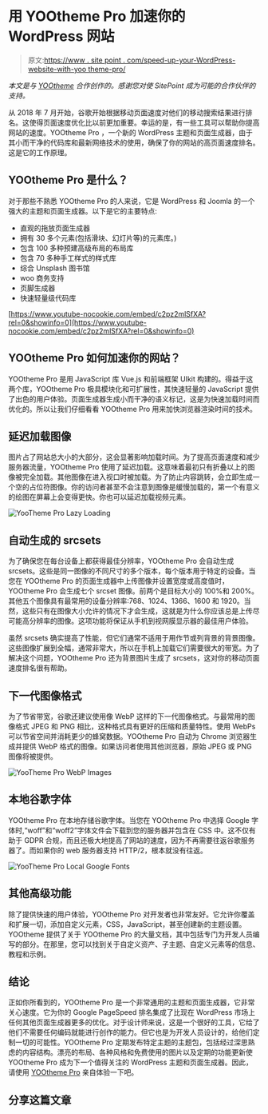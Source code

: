 # 用 YOOtheme Pro 加速你的 WordPress 网站

> 原文:[https://www . site point . com/speed-up-your-WordPress-website-with-yoo theme-pro/](https://www.sitepoint.com/speed-up-your-wordpress-website-with-yootheme-pro/)

*本文是与 [YOOtheme](https://yootheme.com) 合作创作的。感谢您对使 SitePoint 成为可能的合作伙伴的支持。*

从 2018 年 7 月开始，谷歌开始根据移动页面速度对他们的移动搜索结果进行排名。这使得页面速度优化比以前更加重要。幸运的是，有一些工具可以帮助你提高网站的速度。YOOtheme Pro ，一个新的 WordPress 主题和页面生成器，由于其小而干净的代码库和最新网络技术的使用，确保了你的网站的高页面速度排名。这是它的工作原理。

## YOOtheme Pro 是什么？

对于那些不熟悉 YOOtheme Pro 的人来说，它是 WordPress 和 Joomla 的一个强大的主题和页面生成器。以下是它的主要特点:

*   直观的拖放页面生成器
*   拥有 30 多个元素(包括滑块、幻灯片等)的元素库。)
*   包含 100 多种预建高级布局的布局库
*   包含 70 多种手工样式的样式库
*   综合 Unsplash 图书馆
*   woo 商务支持
*   页脚生成器
*   快速轻量级代码库

[https://www.youtube-nocookie.com/embed/c2pz2mlSfXA?rel=0&showinfo=0](https://www.youtube-nocookie.com/embed/c2pz2mlSfXA?rel=0&showinfo=0)

## YOOtheme Pro 如何加速你的网站？

YOOtheme Pro 是用 JavaScript 库 Vue.js 和前端框架 UIkit 构建的。得益于这两个库，YOOtheme Pro 极具模块化和可扩展性，其快速轻量的 JavaScript 提供了出色的用户体验。页面生成器生成小而干净的语义标记，这是为快速加载时间而优化的。所以让我们仔细看看 YOOtheme Pro 用来加快浏览器渲染时间的技术。

## 延迟加载图像

图片占了网站总大小的大部分，这会显著影响加载时间。为了提高页面速度和减少服务器流量，YOOtheme Pro 使用了延迟加载。这意味着最初只有折叠以上的图像被完全加载。其他图像在进入视口时被加载。为了防止内容跳转，会立即生成一个空的占位符图像。你的访问者甚至不会注意到图像是缓慢加载的，第一个有意义的绘图在屏幕上会变得更快。你也可以延迟加载视频元素。

![YooTheme Pro Lazy Loading](../Images/673d5632f1d5d77ca4211d82a643605d.png)

## 自动生成的 srcsets

为了确保您在每台设备上都获得最佳分辨率，YOOtheme Pro 会自动生成 srcsets。这些是同一图像的不同尺寸的多个版本，每个版本用于特定的设备。当您在 YOOtheme Pro 的页面生成器中上传图像并设置宽度或高度值时，YOOtheme Pro 会生成七个 srcset 图像。前两个是目标大小的 100%和 200%。其他五个图像具有最常用的设备分辨率:768、1024、1366、1600 和 1920。当然，这些只有在图像大小允许的情况下才会生成，这就是为什么你应该总是上传尽可能高分辨率的图像。这项功能将保证从手机到视网膜显示器的最佳用户体验。

虽然 srcsets 确实提高了性能，但它们通常不适用于用作节或列背景的背景图像。这些图像扩展到全幅，通常非常大，所以在手机上加载它们需要很大的带宽。为了解决这个问题，YOOtheme Pro 还为背景图片生成了 srcsets，这对你的移动页面速度排名很有帮助。

## 下一代图像格式

为了节省带宽，谷歌还建议使用像 WebP 这样的下一代图像格式。与最常用的图像格式 JPEG 和 PNG 相比，这种格式具有更好的压缩和质量特性。使用 WebPs 可以节省空间并消耗更少的蜂窝数据。YOOtheme Pro 自动为 Chrome 浏览器生成并提供 WebP 格式的图像。如果访问者使用其他浏览器，原始 JPEG 或 PNG 图像将被提供。

![YooTheme Pro WebP Images](../Images/2c6a11fce922a68e3823d7cafc93ad17.png)

## 本地谷歌字体

YOOtheme Pro 在本地存储谷歌字体。当您在 YOOtheme Pro 中选择 Google 字体时,“woff”和“woff2”字体文件会下载到您的服务器并包含在 CSS 中。这不仅有助于 GDPR 合规，而且还极大地提高了网站的速度，因为不再需要往返谷歌服务器了。而如果你的 web 服务器支持 HTTP/2，根本就没有往返。

![YooTheme Pro Local Google Fonts](../Images/f974e8a04718e099a68c10c2b5b62325.png)

## 其他高级功能

除了提供快速的用户体验，YOOtheme Pro 对开发者也非常友好。它允许你覆盖和扩展一切，添加自定义元素，CSS，JavaScript，甚至创建新的主题设置。YOOtheme 提供了关于 YOOtheme Pro 的大量文档，其中包括专门为开发人员编写的部分。在那里，您可以找到关于自定义资产、子主题、自定义元素等的信息、教程和示例。

## 结论

正如你所看到的，YOOtheme Pro 是一个非常通用的主题和页面生成器，它非常关心速度。它为你的 Google PageSpeed 排名集成了比现在 WordPress 市场上任何其他页面生成器更多的优化。对于设计师来说，这是一个很好的工具，它给了他们不需要任何编码就能进行创作的能力。但它也是为开发人员设计的，给他们定制一切的可能性。YOOtheme Pro 定期发布特定主题的主题包，包括经过深思熟虑的内容结构。漂亮的布局、各种风格和免费使用的图片以及定期的功能更新使 YOOtheme Pro 成为下一个值得关注的 WordPress 主题和页面生成器。因此，请使用 [YOOtheme Pro](https://yootheme.com) 亲自体验一下吧。

## 分享这篇文章